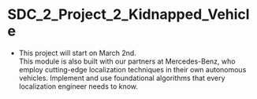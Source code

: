 # SDC_2_Project_2_Kidnapped_Vehicle
* This project will start on March 2nd.  
This module is also built with our partners at Mercedes-Benz, who employ cutting-edge localization techniques in their own autonomous vehicles. Implement and use foundational algorithms that every localization engineer needs to know.  
